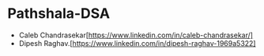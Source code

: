 # Pathshala-DSA

- Caleb Chandrasekar[https://www.linkedin.com/in/caleb-chandrasekar/]
- Dipesh Raghav.[https://www.linkedin.com/in/dipesh-raghav-1969a5322]
